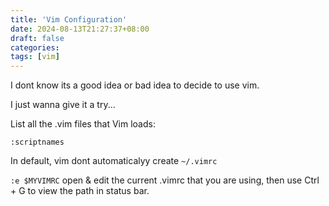```yaml
---
title: 'Vim Configuration'
date: 2024-08-13T21:27:37+08:00
draft: false
categories:
tags: [vim]
---
```


I dont know its a good idea or bad idea to decide to use vim.

I just wanna give it a try...

List all the .vim files that Vim loads:

```
:scriptnames
```

In default, vim dont automaticalyy create `~/.vimrc`

`:e $MYVIMRC` open & edit the current .vimrc that you are using, then use Ctrl + G to view the path in status bar.

